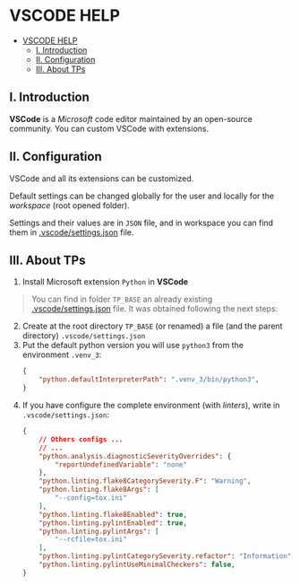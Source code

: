 VSCODE HELP
===========

- [VSCODE HELP](#vscode-help)
  - [I. Introduction](#i-introduction)
  - [II. Configuration](#ii-configuration)
  - [III. About TPs](#iii-about-tps)

I. Introduction
---------------

**VSCode** is a *Microsoft* code editor maintained by an open-source community. You can custom VSCode with extensions.

II. Configuration
-----------------

VSCode and all its extensions can be customized.

Default settings can be changed globally for the user and locally for the *workspace* (root opened folder).

Settings and their values are in `JSON` file, and in workspace you can find them in [.vscode/settings.json](../.vscode/settings.json) file.

III. About TPs
--------------

1. Install Microsoft extension `Python` in **VSCode**

> You can find in folder `TP_BASE` an already existing [.vscode/settings.json](../.vscode/settings.json) file. It was obtained following the next steps:

2. Create at the root directory `TP_BASE` (or renamed) a file (and the parent directory) `.vscode/settings.json`
3. Put the default python version you will use `python3` from the environment `.venv_3`:
    ```json
    {
        "python.defaultInterpreterPath": ".venv_3/bin/python3",
    }
    ```
4. If you have configure the complete environment (with *linters*), write in `.vscode/settings.json`:
    ```json
    {
        // Others configs ...
        // ...
        "python.analysis.diagnosticSeverityOverrides": {
            "reportUndefinedVariable": "none"
        },
        "python.linting.flake8CategorySeverity.F": "Warning",
        "python.linting.flake8Args": [
            "--config=tox.ini"
        ],
        "python.linting.flake8Enabled": true,
        "python.linting.pylintEnabled": true,
        "python.linting.pylintArgs": [
            "--rcfile=tox.ini"
        ],
        "python.linting.pylintCategorySeverity.refactor": "Information",
        "python.linting.pylintUseMinimalCheckers": false,
    }
    ```

